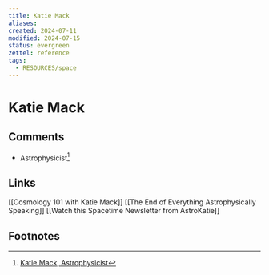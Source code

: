 ```yaml
---
title: Katie Mack
aliases: 
created: 2024-07-11
modified: 2024-07-15
status: evergreen
zettel: reference
tags:
  - RESOURCES/space
---
```

# Katie Mack
## Comments
- Astrophysicist[^1]
## Links
[[Cosmology 101 with Katie Mack]]
[[The End of Everything Astrophysically Speaking]]
[[Watch this Spacetime Newsletter from AstroKatie]]
## Footnotes

[^1]: [Katie Mack, Astrophysicist](https://www.astrokatie.com/)